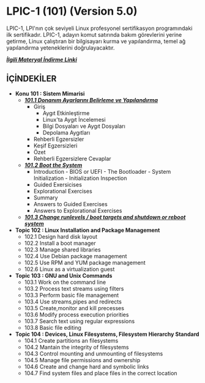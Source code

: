# LPIC-1 (101) (Version 5.0)

LPIC-1, LPI'nın çok seviyeli Linux profesyonel sertifikasyon programındaki ilk sertifikadır. LPIC-1, adayın komut satırında bakım görevlerini yerine getirme, Linux çalıştıran bir bilgisayarı kurma ve yapılandırma, temel ağ yapılandırma yeteneklerini doğrulayacaktır.

***[İlgili Materyal İndirme Linki](https://learning.lpi.org/en/learning-materials/101-500/)***

## İÇİNDEKİLER

 - **Konu 101 : Sistem Mimarisi**
   - ***[101.1 Donanım Ayarlarını Belirleme ve Yapılandırma](https://github.com/cuneytcorbaci/LPIC-1-LPIC-1-Exam-101---Linux-Professional/blob/main/Topic_101_Sistem_Mimarisi/101_1%20Donan%C4%B1m%20Ayarlar%C4%B1n%C4%B1%20Belirleme%20ve%20Yap%C4%B1land%C4%B1rma.md)***
        -  Giriş
           - Aygıt Etkinleştirme
           - Linux'ta Aygıt İncelemesi
           - Bilgi Dosyaları ve Aygıt Dosyaları
           - Depolama Aygıtları
        - Rehberli Egzersizler
        - Keşif Egzersizleri
        - Özet
        - Rehberli Egzersizlere Cevaplar
   - ***[101.2 Boot the System](https://github.com/cuneytcorbaci/LPIC-1-LPIC-1-Exam-101---Linux-Professional/blob/main/Topic_101_Sistem_Mimarisi/101_2%20Linux%20Installation%20and%20Package%20Management.md)***
      -   Introduction
         - BIOS or UEFI
         - The Bootloader
         - System Initialization
         - Initialization Inspection
      - Guided Exersicises
      - Explorational Exercises
      - Summary
      - Answers to Guided Exercises
      - Answers to Explorational Exercises
   - ***[101.3 Change runlevels / boot targets and shutdown or reboot system](https://github.com/cuneytcorbaci/LPIC-1-LPIC-1-Exam-101---Linux-Professional/blob/main/Topic_101_System%20Architecture/101_3%20Change%20runlevels_boot%20targets%20and%20shutdown%20or%20reboot%20system.md)***
 - **Topic 102 : Linux Installation and Package Management**
   - 102.1 Design hard disk layout
   - 102.2 Install a boot manager
   - 102.3 Manage shared libraries
   - 102.4 Use Debian package management
   - 102.5 Use RPM and YUM package management
   - 102.6 Linux as a virtualization guest
 - **Topic 103 : GNU and Unix Commands**
   - 103.1 Work on the command line
   - 103.2 Process text streams using filters
   - 103.3 Perform basic file management
   - 103.4 Use streams,pipes and redirects
   - 103.5 Create,monitor and kill precesses
   - 103.6 Modify process execution priorities
   - 103.7 Search text using regular expressions
   - 103.8 Basic file editing
 - **Topic 104 : Devices, Linux Filesystems, Filesystem Hierarchy Standard**
   - 104.1 Create partitions an filesystems
   - 104.2 Mantain the integrity of filesystems
   - 104.3 Control mounting and unmounting of filesystems
   - 104.5 Manage file permissions and ownership
   - 104.6 Create and change hard and symbolic links
   - 104.7 Find system files and place files in the correct location





[def]: https://github.com/cuneytcorbaci/LPIC-1-LPIC-1-Exam-101---Linux-Professional/blob/main/Topic_101_System%20Architecture/101_2%20Linux%20Installation%20and%20Package%20Management.md